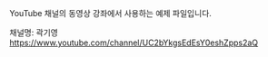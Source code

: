 YouTube 채널의 동영상 강좌에서 사용하는 예제 파일입니다.

채널명: 곽기영
https://www.youtube.com/channel/UC2bYkgsEdEsY0eshZpps2aQ
